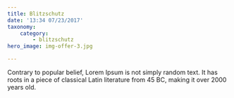 ```yaml
---
title: Blitzschutz
date: '13:34 07/23/2017'
taxonomy:
    category:
        - blitzschutz
hero_image: img-offer-3.jpg

---
```


Contrary to popular belief, Lorem Ipsum is not simply random text. It has roots in a piece of classical Latin literature from 45 BC, making it over 2000 years old. 
